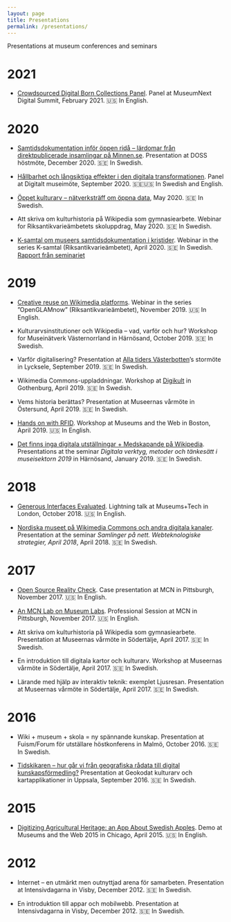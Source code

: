 ```yaml
---
layout: page
title: Presentations
permalink: /presentations/
---
```


Presentations at museum conferences and seminars

# 2021

* [Crowdsourced Digital Born Collections Panel](https://www.museumnext.com/events/digital-museum-summit/schedule/). Panel at MuseumNext Digital Summit, February 2021. 🇺🇸 In English.

# 2020

* [Samtidsdokumentation inför öppen ridå – lärdomar från direktpublicerade insamlingar på Minnen.se](https://www.facebook.com/groups/DOSSNET/permalink/3851529521547380/). Presentation at DOSS höstmöte, December 2020. 🇸🇪 In Swedish.

* [Hållbarhet och långsiktiga effekter i den digitala transformationen](https://www.raa.se/evenemang-och-upplevelser/kalenderhandelser/digitalt-museimote/). Panel at Digitalt museimöte, September 2020. 🇸🇪🇺🇸 In Swedish and English.

* [Öppet kulturarv – nätverksträff om öppna data](http://www.digisam.se/oppet-kulturarv-natverkstraff-om-oppna-data/), May 2020. 🇸🇪 In Swedish.

* Att skriva om kulturhistoria på Wikipedia som gymnasiearbete. Webinar for Riksantikvarieämbetets skoluppdrag, May 2020. 🇸🇪 In Swedish.

* [K-samtal om museers samtidsdokumentation i kristider](https://www.raa.se/evenemang-och-upplevelser/vara-andra-seminarier-och-konferenser/k-samtal/samtidsdokumentation-av-coronakrisen/). Webinar in the series K-samtal (Riksantikvarieämbetet), April 2020. 🇸🇪 In Swedish. [Rapport från seminariet](https://www.raa.se/omvarld-och-insikt/samtidsdokumentation-i-kristider/)

# 2019

* [Creative reuse on Wikimedia platforms](https://www.youtube.com/watch?v=mE_VViu1bUA&list=PLKrB8_QR_fyGsi_4LVaEoKI-w-2QiAJ1V). Webinar in the series ”OpenGLAMnow” (Riksantikvarieämbetet), November 2019. 🇺🇸 In English.

* Kulturarvsinstitutioner och Wikipedia – vad, varför och hur? Workshop for Museinätverk Västernorrland in Härnösand, October 2019. 🇸🇪 In Swedish.

* Varför digitalisering? Presentation at [Alla tiders Västerbotten](http://allatidersvasterbotten.se)’s stormöte in Lycksele, September 2019. 🇸🇪 In Swedish.

* Wikimedia Commons-uppladdningar. Workshop at [Digikult](http://www.digikult.se/) in Gothenburg, April 2019. 🇸🇪 In Swedish.

* Vems historia berättas? Presentation at Museernas vårmöte in Östersund, April 2019. 🇸🇪 In Swedish.

* [Hands on with RFID](https://mw19.mwconf.org/proposal/hands-on-with-rfid/). Workshop at Museums and the Web in Boston, April 2019. 🇺🇸 In English.

* [Det finns inga digitala utställningar + Medskapande på Wikipedia](https://sites.google.com/view/museinatverkvasternorrland/startsida). Presentations at the seminar *Digitala verktyg, metoder och tänkesätt i museisektorn 2019* in Härnösand, January 2019. 🇸🇪 In Swedish.

# 2018

* [Generous Interfaces Evaluated](http://www.museumscomputergroup.org.uk/events/museumstech2018/). Lightning talk at Museums+Tech in London, October 2018. 🇺🇸 In English.

* [Nordiska museet på Wikimedia Commons och andra digitala kanaler](http://nasjonalmuseet.no/no/utstillinger_og_aktiviteter/arrangementer/nasjonalgalleriet/Seminar%232V2018%3A+Samlinger+på+nett.+Webteknologiske+strategier.b7C_wJHS3e.ips). Presentation at the seminar *Samlinger på nett. Webteknologiske strategier, April 2018*, April 2018. 🇸🇪 In Swedish.

# 2017

* [Open Source Reality Check](https://conference.mcn.edu/profile.cfm?profile_name=session&master_key=51947569-0816-D127-AB51-23ABF63F3198&page_key=&xtemplate&userLGNKEY=0). Case presentation at MCN in Pittsburgh, November 2017. 🇺🇸 In English.

* [An MCN Lab on Museum Labs](http://conference.mcn.edu/2017/profile.cfm?profile_name=session&master_key=518ED9E1-BA3C-E5CF-BAF0-9E8A7E93C9CE&page_key=0244AE70-CFED-1DEC-42AB-9041A6F4885D&xtemplate&userLGNKEY=0). Professional Session at MCN in Pittsburgh, November 2017. 🇺🇸 In English.

* Att skriva om kulturhistoria på Wikipedia som gymnasiearbete. Presentation at Museernas vårmöte in Södertälje, April 2017. 🇸🇪 In Swedish.

* En introduktion till digitala kartor och kulturarv. Workshop at Museernas vårmöte in Södertälje, April 2017. 🇸🇪 In Swedish.

* Lärande med hjälp av interaktiv teknik: exemplet Ljusresan. Presentation at Museernas vårmöte in Södertälje, April 2017. 🇸🇪 In Swedish.

# 2016

* Wiki + museum + skola = ny spännande kunskap. Presentation at Fuism/Forum för utställare höstkonferens in Malmö, October 2016. 🇸🇪 In Swedish.

* [Tidskikaren – hur går vi från geografiska rådata till digital kunskapsförmedling?](https://www.slideshare.net/AronAmbrosiani/tidskikaren-hur-gr-vi-frn-geografiska-rdata-till-digital-kunskapsfrmedling) Presentation at Geokodat kulturarv och kartapplikationer in Uppsala, September 2016. 🇸🇪 In Swedish.

# 2015

* [Digitizing Agricultural Heritage: an App About Swedish Apples](http://mw2015.museumsandtheweb.com/proposal/digitizing-agricultural-heritage-an-app-about-swedish-apples/). Demo at Museums and the Web 2015 in Chicago, April 2015. 🇺🇸 In English.

# 2012

* Internet – en utmärkt men outnyttjad arena för samarbeten. Presentation at Intensivdagarna in Visby, December 2012. 🇸🇪 In Swedish.

* En introduktion till appar och mobilwebb. Presentation at Intensivdagarna in Visby, December 2012. 🇸🇪 In Swedish.
